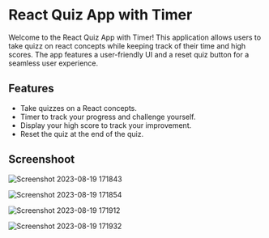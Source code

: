 # React Quiz App with Timer

Welcome to the React Quiz App with Timer! This application allows users to take quizz on react concepts while keeping track of their time and high scores. The app features a user-friendly UI and a reset quiz button for a seamless user experience.

## Features

- Take quizzes on a React concepts.
- Timer to track your progress and challenge yourself.
- Display your high score to track your improvement.
- Reset the quiz at the end of the quiz.

## Screenshoot

![Screenshot 2023-08-19 171843](https://github.com/nmn-yd/Quiz-App/assets/97431919/8d16ed94-cd5a-435e-9834-8c1006ee22cd)

![Screenshot 2023-08-19 171854](https://github.com/nmn-yd/Quiz-App/assets/97431919/f6eed52b-ed64-4c24-a7bb-ff4bf2d48252)

![Screenshot 2023-08-19 171912](https://github.com/nmn-yd/Quiz-App/assets/97431919/f43ef81f-bdeb-4cf3-a802-cc606989dcfc)

![Screenshot 2023-08-19 171932](https://github.com/nmn-yd/Quiz-App/assets/97431919/138a8c70-d499-446a-95f5-07554fc3d538)
